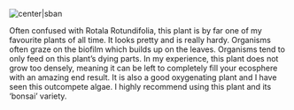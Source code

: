 ![center|sban](84bfc0888a4cf39de9e0bb196cfbfc4b.png)

Often confused with Rotala Rotundifolia, this plant is by far one of my favourite plants of all time. It looks pretty and is really hardy. Organisms often graze on the biofilm which builds up on the leaves. Organisms tend to only feed on this plant’s dying parts. In my experience, this plant does not grow too densely, meaning it can be left to completely fill your ecosphere with an amazing end result. It is also a good oxygenating plant and I have seen this outcompete algae. I highly recommend using this plant and its ‘bonsai’ variety.